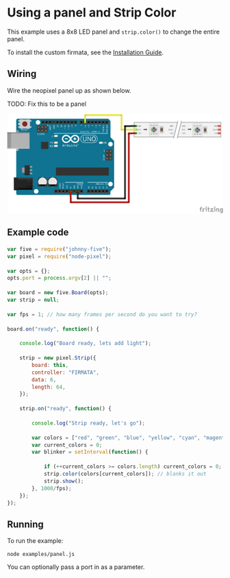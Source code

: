 # Using a panel and Strip Color

This example uses a 8x8 LED panel and `strip.color()` to change the entire panel.

To install the custom firmata, see the [Installation Guide](installation.md).

## Wiring

Wire the neopixel panel up as shown below.

TODO: Fix this to be a panel

![Wiring diagram](breadboard/custom_firmata_bb.png)

## Example code

```js
var five = require("johnny-five");
var pixel = require("node-pixel");

var opts = {};
opts.port = process.argv[2] || "";

var board = new five.Board(opts);
var strip = null;

var fps = 1; // how many frames per second do you want to try?

board.on("ready", function() {

    console.log("Board ready, lets add light");

    strip = new pixel.Strip({
        board: this,
        controller: "FIRMATA",
        data: 6,
        length: 64,
    });

    strip.on("ready", function() {

        console.log("Strip ready, let's go");

        var colors = ["red", "green", "blue", "yellow", "cyan", "magenta", "white"];
        var current_colors = 0;
        var blinker = setInterval(function() {

            if (++current_colors >= colors.length) current_colors = 0;
            strip.color(colors[current_colors]); // blanks it out
            strip.show();
        }, 1000/fps);
    });
});
```

## Running

To run the example:

```
node examples/panel.js
```

You can optionally pass a port in as a parameter.

